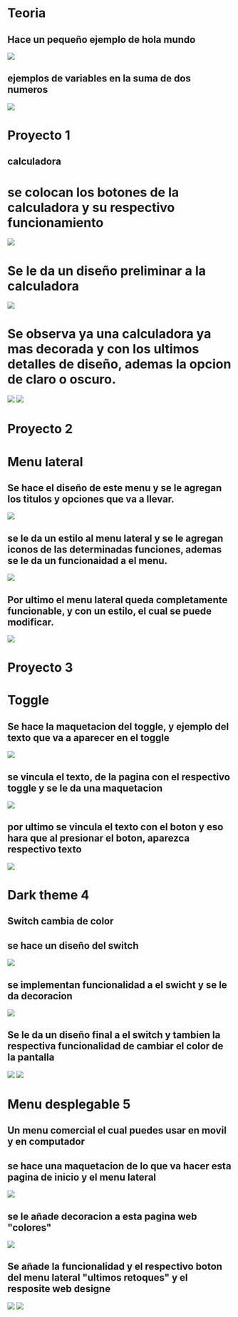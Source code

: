 # Teoria
## Hace un pequeño ejemplo de hola mundo

<img src="img/proyecot14.png">


## ejemplos de variables en la suma de dos numeros


<img src="img/proyecto15.png">










# Proyecto 1
## calculadora




# se colocan los botones de la calculadora y su respectivo funcionamiento

<img src="img/proyecto1.png">


# Se le da un diseño preliminar a la calculadora

<img src="img/proyecto11.png">

# Se observa ya una calculadora ya mas decorada y con los ultimos detalles de diseño, ademas la opcion de claro o oscuro.

<img src="img/proyecto12.png">
<img src="img/proyecto13.png">


# Proyecto 2
# Menu lateral

## Se hace el diseño de este menu y se le agregan los titulos y opciones que va a llevar.

<img src="img/proyecto16.png">

## se le da un estilo al menu lateral y se le agregan iconos de las determinadas funciones, ademas se le da un funcionaidad a el menu.

<img src="img/proyecto17.png">


## Por ultimo el menu lateral queda completamente funcionable, y con un estilo, el cual se puede modificar.

<img src="img/proyecto18.png">

# Proyecto 3

# Toggle 

## Se hace la maquetacion del toggle, y ejemplo del texto que va a aparecer en el toggle

<img src="img/proyecto19.png">

## se vincula el texto, de la pagina con el respectivo toggle y se le da una maquetacion

<img src="img/proyecto20.png">

## por ultimo se vincula el texto con el boton y eso hara que  al presionar el boton, aparezca respectivo texto

<img src="img/proyecto21.png">

# Dark theme 4

## Switch cambia de color

## se hace un diseño del switch

<img src="img/proyecto22.png">


## se implementan funcionalidad a el swicht y se le da decoracion
<img src="img/proyecto23.png">

## Se le da un diseño final  a el switch y tambien la respectiva funcionalidad de cambiar el color de la pantalla 
<img src="img/proyecto24.png">
<img src="img/proyecto25.png">

# Menu desplegable 5

## Un menu comercial el cual puedes usar en movil y en computador

## se hace una maquetacion de lo que va hacer esta pagina de inicio y el menu lateral
<img src="img/proyecto26.png">

## se le añade decoracion a esta pagina web "colores"
<img src="img/proyecto27.png">

## Se añade la funcionalidad y el respectivo boton del menu lateral "ultimos retoques" y el resposite web designe 

<img src="img/proyecto28.png">
<img src="img/proyecto29.png">
